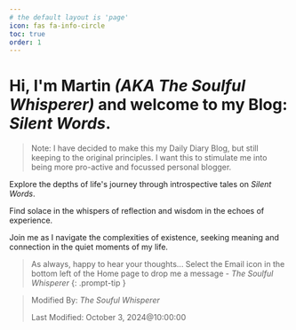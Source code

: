 ```yaml
---
# the default layout is 'page'
icon: fas fa-info-circle
toc: true
order: 1
---
```


# Hi, I'm Martin _(AKA The Soulful Whisperer)_ and welcome to my Blog: *Silent Words*.
> Note: I have decided to make this my Daily Diary Blog, but still keeping to the original principles.
> I want this to stimulate me into being more pro-active and focussed personal blogger.
>

Explore the depths of life's journey through introspective tales on *Silent Words*.

Find solace in the whispers of reflection and wisdom in the echoes of experience.

Join me as I navigate the complexities of existence, seeking meaning and connection in the quiet moments of my life.

> As always, happy to hear your thoughts... Select the Email icon in the bottom left of the Home page to drop me a message - _The Soulful Whisperer_
{: .prompt-tip }

> Modified By: _The Souful Whisperer_ 
> 
> Last Modified: October 3, 2024@10:00:00
